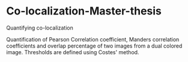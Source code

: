 # Co-localization-Master-thesis
Quantifying co-localization

Quantification of Pearson Correlation coefficient, Manders correlation coefficients and overlap percentage of two images from a dual colored image.
Thresholds are defined using Costes' method.

